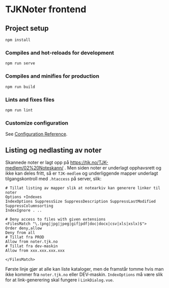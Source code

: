 # TJKNoter frontend

## Project setup
```
npm install
```

### Compiles and hot-reloads for development
```
npm run serve
```

### Compiles and minifies for production
```
npm run build
```

### Lints and fixes files
```
npm run lint
```

### Customize configuration
See [Configuration Reference](https://cli.vuejs.org/config/).

## Listing og nedlasting av noter

Skannede noter er lagt opp på https://tjk.no/TJK-medlem/02%20Noteskann/ .
Men siden noter er underlagt opphavsrett og ikke kan deles fritt, så er `TJK-medlem`
og underliggende mapper underlagt tilgangskontroll med `.htaccess` på server, slik:


    # Tillat listing av mapper slik at notearkiv kan generere linker til noter
    Options +Indexes
    IndexOptions SuppressSize SuppressDescription SuppressLastModified SuppressColumnsorting
    IndexIgnore . ..
    
    # Deny access to files with given extensions
    <FilesMatch "\.(png|jpg|jpeg|gif|pdf|doc|docx|csv|xls|xslx)$">
    Order deny,allow
    Deny from all
    # Tillat fra PROD
    Allow from noter.tjk.no
    # Tillat fra dev-maskin
    Allow from xxx.xxx.xxx.xxx
    
    </FilesMatch>
    
Første linje gjør at alle kan liste kataloger, men de framstår tomme hvis
man ikke kommer fra `noter.tjk.no` eller DEV-maskin.
`IndexOptions` må være slik for at link-generering skal fungere i `LinkDialog.vue`.